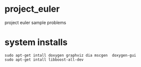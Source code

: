 # project_euler
project euler sample problems

# system installs

    sudo apt-get intall doxygen graphviz dia mscgen  doxygen-gui
    sudo apt-get intall libboost-all-dev 
